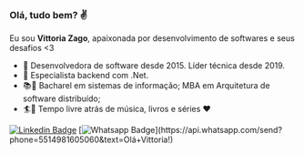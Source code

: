 ### Olá, tudo bem?  :v:
Eu sou **Vittoria Zago**, apaixonada por desenvolvimento de softwares e seus desafios <3 

- :woman: Desenvolvedora de software desde 2015. Líder técnica desde 2019.
- :blue_heart: Especialista backend com .Net.
- :books::notebook_with_decorative_cover: Bacharel em sistemas de informação; MBA em Arquitetura de software distribuído;
- :surfer::microphone: Tempo livre atrás de música, livros e séries :hearts:


[![Linkedin Badge](https://img.shields.io/badge/-LinkedIn-blue?style=flat-square&logo=Linkedin&logoColor=white&link=https://www.linkedin.com/in/vittoria-zago/)](https://www.linkedin.com/in/vittoria-zago/)
[![Whatsapp Badge](https://img.shields.io/badge/-Whatsapp-4CA143?style=flat-square&labelColor=4CA143&logo=whatsapp&logoColor=white&link=https://api.whatsapp.com/send?phone=5514981605060&text=Olá+Vittoria!)](https://api.whatsapp.com/send?phone=5514981605060&text=Olá+Vittoria!)

